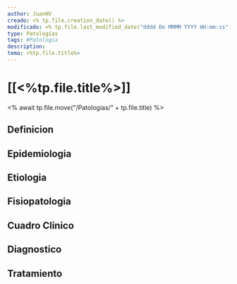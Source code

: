 ```yaml
---
author: JuanHV
creado: <% tp.file.creation_date() %>
modificado: <% tp.file.last_modified_date("dddd Do MMMM YYYY HH:mm:ss")%>
type: Patologías
tags: #Patologia
description:
tema: <%tp.file.title%>
---
```


# [[<%tp.file.title%>]]

<% await tp.file.move("/Patologías/" + tp.file.title) %>

## Definicion

## Epidemiologia

## Etiologia

## Fisiopatologia

## Cuadro Clinico

## Diagnostico

## Tratamiento

